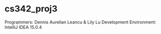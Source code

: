 # cs342_proj3
Programmers: Dennis Aurelian Leancu & Lily Lu
Development Environment: IntelliJ IDEA 15.0.4
